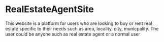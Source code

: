 # RealEstateAgentSite

This website is a platform for users who are looking to buy or rent real estate specific to their needs such as area, locality, city, municpality. The user could be anyone such as real estate agent or a normal user
